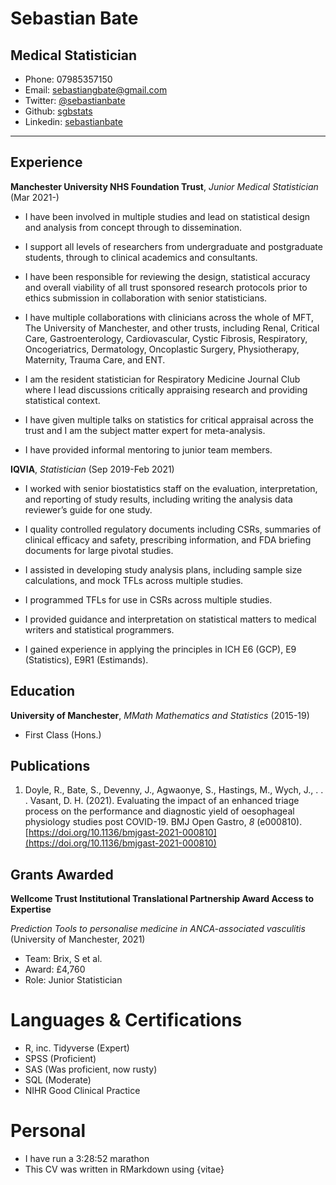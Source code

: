 # Sebastian Bate
## Medical Statistician
* Phone: 07985357150
* Email: [sebastiangbate@gmail.com](mailto:sebastiangbate@gmail.com)
* Twitter: [\@sebastianbate](https://twitter.com/SebastianBate)
* Github: [sgbstats](https://github.com/sgbstats)
* Linkedin: [sebastianbate](https://www.linkedin.com/in/sebastianbate/)

---

## Experience

**Manchester University NHS Foundation Trust**, *Junior Medical Statistician* (Mar 2021-) 

* I have been involved in multiple studies and lead on statistical design and analysis from concept through to dissemination.

* I support all levels of researchers from undergraduate and postgraduate students, through to clinical academics and consultants.

* I have been responsible for reviewing the design, statistical accuracy and overall viability of all trust sponsored research protocols prior to ethics submission in collaboration with senior statisticians.

* I have multiple collaborations with clinicians across the whole of MFT, The University of Manchester, and other trusts, including Renal, Critical Care, Gastroenterology, Cardiovascular, Cystic Fibrosis, Respiratory, Oncogeriatrics, Dermatology, Oncoplastic Surgery, Physiotherapy, Maternity, Trauma Care, and ENT.

* I am the resident statistician for Respiratory Medicine Journal Club where I lead discussions critically appraising research and providing statistical context.

* I have given multiple talks on statistics for critical appraisal across the trust and I am the subject matter expert for meta-analysis.

* I have provided informal mentoring to junior team members.

**IQVIA**, *Statistician* (Sep 2019-Feb 2021)

* I worked with senior biostatistics staff on the evaluation, interpretation, and reporting of study results, including writing the analysis data reviewer’s guide for one study.

* I quality controlled regulatory documents including CSRs, summaries of clinical efficacy and safety, prescribing information, and FDA briefing documents for large pivotal studies.

* I assisted in developing study analysis plans, including sample size calculations, and mock TFLs across multiple studies.

* I programmed TFLs for use in CSRs across multiple studies.

* I provided guidance and interpretation on statistical matters to medical writers and statistical programmers.

* I gained experience in applying the principles in ICH E6 (GCP), E9 (Statistics), E9R1 (Estimands).

## Education

**University of Manchester**, *MMath Mathematics and Statistics* (2015-19)

* First Class (Hons.)

## Publications

1. Doyle, R., Bate, S., Devenny, J., Agwaonye, S., Hastings, M., Wych, J., . . . Vasant, D. H. (2021). Evaluating the impact of an enhanced triage process on the performance and diagnostic yield of oesophageal physiology studies post COVID-19. BMJ Open Gastro, *8* (e000810). [https://doi.org/10.1136/bmjgast-2021-000810](https://doi.org/10.1136/bmjgast-2021-000810) 

## Grants Awarded

**Wellcome Trust Institutional Translational Partnership Award Access to Expertise**

*Prediction Tools to personalise medicine in ANCA-associated vasculitis* (University of Manchester, 2021)
 
* Team: Brix, S et al.
* Award: £4,760
* Role: Junior Statistician


# Languages & Certifications

* R, inc. Tidyverse (Expert)
* SPSS (Proficient)
* SAS (Was proficient, now rusty)
* SQL (Moderate)
* NIHR Good Clinical Practice


# Personal
* I have run a 3:28:52 marathon
* This CV was written in RMarkdown using {vitae}
